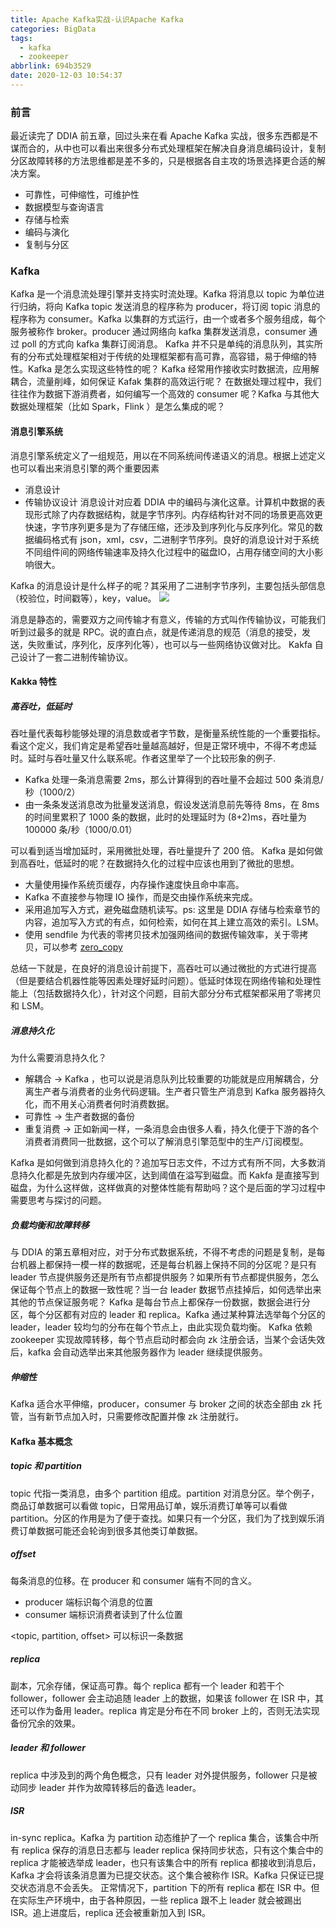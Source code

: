 ```yaml
---
title: Apache Kafka实战-认识Apache Kafka
categories: BigData
tags:
  - kafka
  - zookeeper
abbrlink: 694b3529
date: 2020-12-03 10:54:37
---
```


### 前言
最近读完了 DDIA 前五章，回过头来在看 Apache Kafka 实战，很多东西都是不谋而合的，从中也可以看出来很多分布式处理框架在解决自身消息编码设计，复制分区故障转移的方法思维都是差不多的，只是根据各自主攻的场景选择更合适的解决方案。
- 可靠性，可伸缩性，可维护性
- 数据模型与查询语言
- 存储与检索
- 编码与演化
- 复制与分区
<!--more-->

### Kafka
Kafka 是一个消息流处理引擎并支持实时流处理。Kafka 将消息以 topic 为单位进行归纳，将向 Kafka topic 发送消息的程序称为 producer，将订阅 topic 消息的程序称为 consumer。Kafka 以集群的方式运行，由一个或者多个服务组成，每个服务被称作 broker。producer 通过网络向 kafka 集群发送消息，consumer 通过 poll 的方式向 kafka 集群订阅消息。
Kafka 并不只是单纯的消息队列，其实所有的分布式处理框架相对于传统的处理框架都有高可靠，高容错，易于伸缩的特性。Kafka 是怎么实现这些特性的呢？
Kafka 经常用作接收实时数据流，应用解耦合，流量削峰，如何保证 Kafak 集群的高效运行呢？
在数据处理过程中，我们往往作为数据下游消费者，如何编写一个高效的 consumer 呢？Kafka 与其他大数据处理框架（比如 Spark，Flink ）是怎么集成的呢？

#### 消息引擎系统
消息引擎系统定义了一组规范，用以在不同系统间传递语义的消息。根据上述定义也可以看出来消息引擎的两个重要因素
- 消息设计
- 传输协议设计
消息设计对应着 DDIA 中的编码与演化这章。计算机中数据的表现形式除了内存数据结构，就是字节序列。内存结构针对不同的场景更高效更快速，字节序列更多是为了存储压缩，还涉及到序列化与反序列化。常见的数据编码格式有 json，xml，csv，二进制字节序列。良好的消息设计对于系统不同组件间的网络传输速率及持久化过程中的磁盘IO，占用存储空间的大小影响很大。

Kafka 的消息设计是什么样子的呢？其采用了二进制字节序列，主要包括头部信息（校验位，时间戳等），key，value。
![](https://timemachine-blog.oss-cn-beijing.aliyuncs.com/img/0081Kckwgy1glap9qp6nej30md042myj.jpg)

消息是静态的，需要双方之间传输才有意义，传输的方式叫作传输协议，可能我们听到过最多的就是 RPC。说的直白点，就是传递消息的规范（消息的接受，发送，失败重试，序列化，反序列化等），也可以与一些网络协议做对比。
Kakfa 自己设计了一套二进制传输协议。

#### Kakka 特性

##### 高吞吐，低延时
吞吐量代表每秒能够处理的消息数或者字节数，是衡量系统性能的一个重要指标。看这个定义，我们肯定是希望吞吐量越高越好，但是正常环境中，不得不考虑延时。延时与吞吐量又什么联系呢。作者这里举了一个比较形象的例子.
- Kafka 处理一条消息需要 2ms，那么计算得到的吞吐量不会超过 500 条消息/秒（1000/2）
- 由一条条发送消息改为批量发送消息，假设发送消息前先等待 8ms，在 8ms 的时间里累积了 1000 条的数据，此时的处理延时为 (8+2)ms，吞吐量为 100000 条/秒（1000/0.01）

可以看到适当增加延时，采用微批处理，吞吐量提升了 200 倍。 
Kafka 是如何做到高吞吐，低延时的呢？在数据持久化的过程中应该也用到了微批的思想。
- 大量使用操作系统页缓存，内存操作速度快且命中率高。
- Kafka 不直接参与物理 IO 操作，而是交由操作系统来完成。
- 采用追加写入方式，避免磁盘随机读写。ps: 这里是 DDIA 存储与检索章节的内容，追加写入方式的有点，如何检索，如何在其上建立高效的索引。LSM。
- 使用 sendfile 为代表的零拷贝技术加强网络间的数据传输效率，关于零拷贝，可以参考 [zero_copy](https://timemachine.icu/posts/4f67b333/)

总结一下就是，在良好的消息设计前提下，高吞吐可以通过微批的方式进行提高（但是要结合机器性能等因素处理好延时问题）。低延时体现在网络传输和处理性能上（包括数据持久化），针对这个问题，目前大部分分布式框架都采用了零拷贝和 LSM。

##### 消息持久化
为什么需要消息持久化？
- 解耦合 -> Kafka ，也可以说是消息队列比较重要的功能就是应用解耦合，分离生产者与消费者的业务代码逻辑。生产者只管生产消息到 Kafka 服务器持久化，而不用关心消费者何时消费数据。
- 可靠性 -> 生产者数据的备份
- 重复消费 -> 正如新闻一样，一条消息会由很多人看，持久化便于下游的各个消费者消费同一批数据，这个可以了解消息引擎范型中的生产/订阅模型。

Kafka 是如何做到消息持久化的？追加写日志文件，不过方式有所不同，大多数消息持久化都是先放到内存缓冲区，达到阈值在溢写到磁盘。而 Kakfa 是直接写到磁盘，为什么这样做，这样做真的对整体性能有帮助吗？这个是后面的学习过程中需要思考与探讨的问题。

##### 负载均衡和故障转移
与 DDIA 的第五章相对应，对于分布式数据系统，不得不考虑的问题是复制，是每台机器上都保持一模一样的数据呢，还是每台机器上保持不同的分区呢？是只有 leader 节点提供服务还是所有节点都提供服务？如果所有节点都提供服务，怎么保证每个节点上的数据一致性呢？当一台 leader 数据节点挂掉后，如何选举出来其他的节点保证服务呢？
Kafka 是每台节点上都保存一份数据，数据会进行分区，每个分区都有对应的 leader 和 replica。Kafka 通过某种算法选举每个分区的 leader，leader 较均匀的分布在每个节点上，由此实现负载均衡。
Kafka 依赖 zookeeper 实现故障转移，每个节点启动时都会向 zk 注册会话，当某个会话失效后，kafka 会自动选举出来其他服务器作为 leader 继续提供服务。

##### 伸缩性
Kafka 适合水平伸缩，producer，consumer 与 broker 之间的状态全部由 zk 托管，当有新节点加入时，只需要修改配置并像 zk 注册就行。

#### Kafka 基本概念 
##### topic 和 partition
topic 代指一类消息，由多个 partition 组成。partition 对消息分区。举个例子，商品订单数据可以看做 topic，日常用品订单，娱乐消费订单等可以看做 partition。分区的作用是为了便于查找。如果只有一个分区，我们为了找到娱乐消费订单数据可能还会轮询到很多其他类订单数据。
##### offset
每条消息的位移。在 producer 和 consumer 端有不同的含义。
- producer 端标识每个消息的位置
- consumer 端标识消费者读到了什么位置

<topic, partition, offset> 可以标识一条数据

##### replica
副本，冗余存储，保证高可靠。每个 replica 都有一个 leader 和若干个 follower，follower 会主动追随 leader 上的数据，如果该 follower 在 ISR 中，其还可以作为备用 leader。replica 肯定是分布在不同 broker 上的，否则无法实现备份冗余的效果。

##### leader 和 follower
replica 中涉及到的两个角色概念，只有 leader 对外提供服务，follower 只是被动同步 leader 并作为故障转移后的备选 leader。

##### ISR
in-sync replica。Kafka 为 partition 动态维护了一个 replica 集合，该集合中所有 replica 保存的消息日志都与 leader replica 保持同步状态，只有这个集合中的 replica 才能被选举成 leader，也只有该集合中的所有 replica 都接收到消息后，Kafka 才会将该条消息置为已提交状态。这个集合被称作 ISR。Kafka 只保证已提交状态消息不会丢失。
正常情况下，partition 下的所有 replica 都在 ISR 中。但在实际生产环境中，由于各种原因，一些 replica 跟不上 leader 就会被踢出 ISR。追上进度后，replica 还会被重新加入到 ISR。


